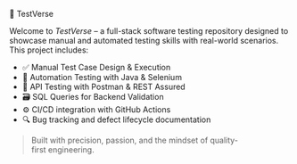 🧪 TestVerse

Welcome to *TestVerse* – a full-stack software testing repository designed to showcase manual and automated testing skills with real-world scenarios. This project includes:

- ✅ Manual Test Case Design & Execution
- 🤖 Automation Testing with Java & Selenium
- 🔗 API Testing with Postman & REST Assured
- 🗃 SQL Queries for Backend Validation
- ⚙ CI/CD integration with GitHub Actions
- 🔍 Bug tracking and defect lifecycle documentation

> Built with precision, passion, and the mindset of quality-first engineering.
